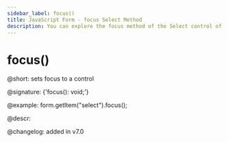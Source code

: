 ```yaml
---
sidebar_label: focus()
title: JavaScript Form - focus Select Method 
description: You can explore the focus method of the Select control of Form in the documentation of the DHTMLX JavaScript UI library. Browse developer guides and API reference, try out code examples and live demos, and download a free 30-day evaluation version of DHTMLX Suite 7.
---
```


# focus()

@short: sets focus to a control

@signature: {'focus(): void;'}

@example:
form.getItem("select").focus();

@descr:

@changelog: added in v7.0
